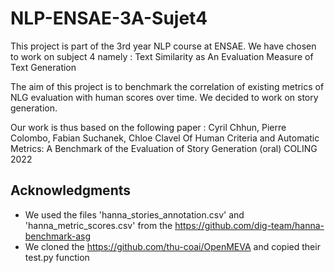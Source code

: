 # NLP-ENSAE-3A-Sujet4
This project is part of the 3rd year NLP course at ENSAE. We have chosen to work on subject 4 namely : Text Similarity as An Evaluation Measure of Text Generation

The aim of this project is to benchmark the correlation of existing metrics of NLG evaluation with human scores over time.
We decided to work on story generation. 

Our work is thus based on the following paper : 
Cyril Chhun, Pierre Colombo, Fabian Suchanek, Chloe Clavel Of Human Criteria and Automatic Metrics: A Benchmark of the Evaluation of Story Generation (oral) COLING 2022

## Acknowledgments

- We used the files 'hanna_stories_annotation.csv' and 'hanna_metric_scores.csv' from the https://github.com/dig-team/hanna-benchmark-asg
- We cloned the https://github.com/thu-coai/OpenMEVA and copied their test.py function

